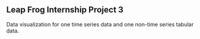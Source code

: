 ## Leap Frog Internship Project 3

Data visualization for one time series data and one non-time series tabular data. 